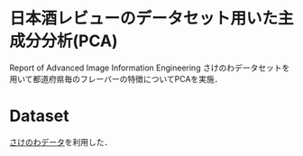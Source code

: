 # 日本酒レビューのデータセット用いた主成分分析(PCA)
Report of Advanced Image Information Engineering
さけのわデータセットを用いて都道府県毎のフレーバーの特徴についてPCAを実施．

# Dataset
<a href="https://sakenowa.com">さけのわデータ</a>を利用した．